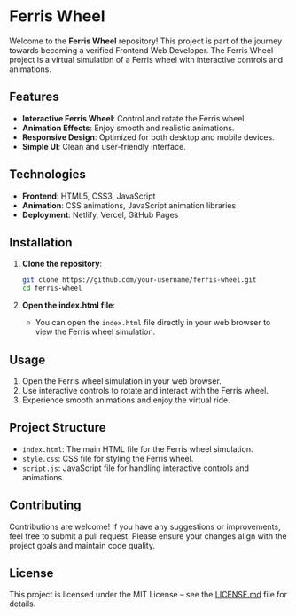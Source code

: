 # Ferris Wheel

Welcome to the **Ferris Wheel** repository! This project is part of the journey towards becoming a verified Frontend Web Developer. The Ferris Wheel project is a virtual simulation of a Ferris wheel with interactive controls and animations.

## Features

- **Interactive Ferris Wheel**: Control and rotate the Ferris wheel.
- **Animation Effects**: Enjoy smooth and realistic animations.
- **Responsive Design**: Optimized for both desktop and mobile devices.
- **Simple UI**: Clean and user-friendly interface.

## Technologies

- **Frontend**: HTML5, CSS3, JavaScript
- **Animation**: CSS animations, JavaScript animation libraries
- **Deployment**: Netlify, Vercel, GitHub Pages

## Installation

1. **Clone the repository**:
   ```bash
   git clone https://github.com/your-username/ferris-wheel.git
   cd ferris-wheel
   ```

2. **Open the index.html file**:
   - You can open the `index.html` file directly in your web browser to view the Ferris wheel simulation.

## Usage

1. Open the Ferris wheel simulation in your web browser.
2. Use interactive controls to rotate and interact with the Ferris wheel.
3. Experience smooth animations and enjoy the virtual ride.

## Project Structure

- `index.html`: The main HTML file for the Ferris wheel simulation.
- `style.css`: CSS file for styling the Ferris wheel.
- `script.js`: JavaScript file for handling interactive controls and animations.

## Contributing

Contributions are welcome! If you have any suggestions or improvements, feel free to submit a pull request. Please ensure your changes align with the project goals and maintain code quality.

## License

This project is licensed under the MIT License – see the [LICENSE.md](LICENSE.md) file for details.
